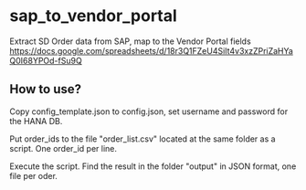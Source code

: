 # sap_to_vendor_portal

Extract SD Order data from SAP, map to the Vendor Portal fields
https://docs.google.com/spreadsheets/d/18r3Q1FZeU4SiIt4v3xzZPriZaHYaQ0I68YPOd-fSu9Q


## How to use?

Copy config_template.json to config.json, set username and password for the HANA DB.

Put order_ids to the file "order_list.csv" located at the same folder as a script. One order_id per line.

Execute the script. Find the result in the folder "output" in JSON format, one file per oder.